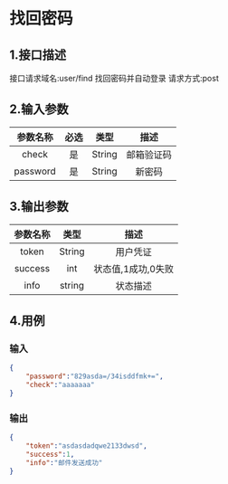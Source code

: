 # 找回密码

## 1.接口描述

接口请求域名:user/find
找回密码并自动登录
请求方式:post

## 2.输入参数

| 参数名称  | 必选  |  类型  |         描述         |
| :-------: | :---: | :----: | :------------------: |
| check | 是 | String | 邮箱验证码 |
| password | 是 | String | 新密码 |

## 3.输出参数

|  参数名称  |  类型  |         描述         |
| :-------: | :----: | :------------------: |
| token | String | 用户凭证 |
| success | int | 状态值,1成功,0失败 |
| info | string | 状态描述 |

## 4.用例

### 输入

```json
{
    "password":"829asda=/34isddfmk+=",
    "check":"aaaaaaa"
}
```

### 输出

```json
{
    "token":"asdasdadqwe2133dwsd",
    "success":1,
    "info":"邮件发送成功"
}
```
